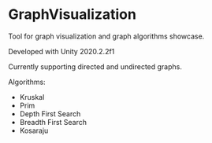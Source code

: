 # GraphVisualization
Tool for graph visualization and graph algorithms showcase.

Developed with Unity 2020.2.2f1

Currently supporting directed and undirected graphs.

Algorithms:
* Kruskal
* Prim
* Depth First Search
* Breadth First Search
* Kosaraju
